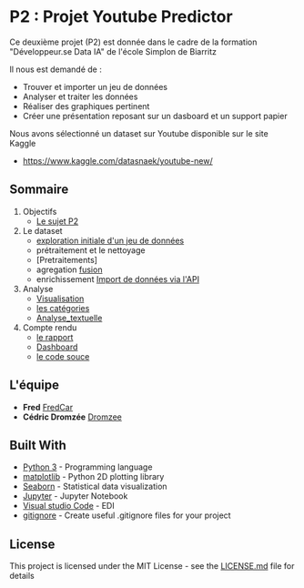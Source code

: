 # P2 : Projet Youtube Predictor

Ce deuxième projet (P2) est donnée dans le cadre de la formation "Développeur.se Data IA" de l'école Simplon de Biarritz

Il nous est demandé de :
* Trouver et importer un jeu de données
* Analyser et traiter les données
* Réaliser des graphiques pertinent
* Créer une présentation reposant sur un dasboard et un support papier

Nous avons sélectionné un dataset sur Youtube disponible sur le site Kaggle
* https://www.kaggle.com/datasnaek/youtube-new/

## Sommaire

1. Objectifs
    - [Le sujet P2](P2_sujet.ipynb)
2. Le dataset
    - [exploration initiale d'un jeu de données](exploration.ipynb)
    - prétraitement et le nettoyage
    - [Pretraitements]
    - agregation [fusion](./fusion/fusion.ipynb)
    - enrichissement [Import de données via l'API](./api/api2.ipynb)
3. Analyse
    - [Visualisation](./visu/visu.ipynb)
    - [les catégories](./visu/cat.ipynb)
    - [Analyse_textuelle](./words/Analyse_textuelle.ipynb)
4. Compte rendu
    - [le rapport](rapport.ipynb)
    - [Dashboard]()
    - [le code souce](https://github.com/DROMZEE/Youtube-Predictor)


## L'équipe

* **Fred** [FredCar](https://github.com/FredCar)
* **Cédric Dromzée** [Dromzee](https://github.com/Dromzee)

## Built With

* [Python 3](https://www.python.org/) - Programming language
* [matplotlib](https://matplotlib.org/) - Python 2D plotting library
* [Seaborn](https://seaborn.pydata.org/) - Statistical data visualization
* [Jupyter](https://jupyter.org/) - Jupyter Notebook
* [Visual studio Code](https://code.visualstudio.com/) - EDI
* [gitignore](https://www.gitignore.io/) - Create useful .gitignore files for your project

## License

This project is licensed under the MIT License - see the [LICENSE.md](LICENSE.md) file for details